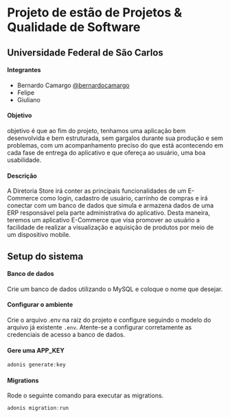 # Projeto de estão de Projetos & Qualidade de Software

## Universidade Federal de São Carlos

#### Integrantes

- Bernardo Camargo [@bernardocamargo](https://github.com/bernacamargo)
- Felipe
- Giuliano

#### Objetivo

objetivo é que ao fim do projeto, tenhamos uma aplicação bem desenvolvida e bem estruturada, sem gargalos durante sua produção e sem problemas, com um acompanhamento preciso do que está acontecendo em cada fase de entrega do aplicativo e que ofereça ao usuário, uma boa usabilidade.

#### Descrição

A Diretoria Store irá conter as principais funcionalidades de um E-Commerce como login, cadastro de usuário, carrinho de compras e irá conectar com um banco de dados que simula e armazena dados de uma ERP responsável pela parte administrativa do aplicativo. 
Desta maneira, teremos um aplicativo E-Commerce que visa promover ao usuário a facilidade de realizar a visualização e aquisição de produtos por meio de um dispositivo mobile. 

## Setup do sistema

#### Banco de dados

Crie um banco de dados utilizando o MySQL e coloque o nome que desejar.

#### Configurar o ambiente

Crie o arquivo .env na raiz do projeto e configure seguindo o modelo do arquivo já existente `.env`. 
Atente-se a configurar corretamente as credenciais de acesso a banco de dados.

#### Gere uma APP_KEY

```js
adonis generate:key
```

#### Migrations

Rode o seguinte comando para executar as migrations.

```js
adonis migration:run
```